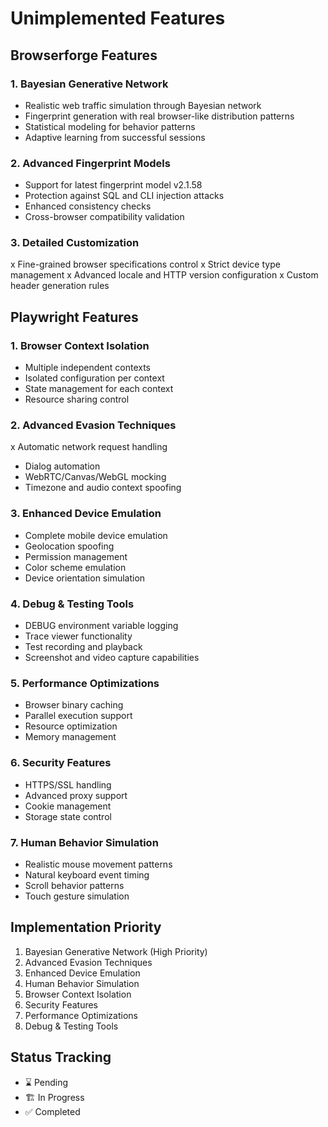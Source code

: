 # Unimplemented Features

## Browserforge Features

### 1. Bayesian Generative Network
- Realistic web traffic simulation through Bayesian network
- Fingerprint generation with real browser-like distribution patterns
- Statistical modeling for behavior patterns
- Adaptive learning from successful sessions

### 2. Advanced Fingerprint Models
- Support for latest fingerprint model v2.1.58
- Protection against SQL and CLI injection attacks
- Enhanced consistency checks
- Cross-browser compatibility validation

### 3. Detailed Customization
x Fine-grained browser specifications control
x Strict device type management
x Advanced locale and HTTP version configuration
x Custom header generation rules

## Playwright Features

### 1. Browser Context Isolation
- Multiple independent contexts
- Isolated configuration per context
- State management for each context
- Resource sharing control

### 2. Advanced Evasion Techniques
x Automatic network request handling
- Dialog automation
- WebRTC/Canvas/WebGL mocking
- Timezone and audio context spoofing

### 3. Enhanced Device Emulation
- Complete mobile device emulation
- Geolocation spoofing
- Permission management
- Color scheme emulation
- Device orientation simulation

### 4. Debug & Testing Tools
- DEBUG environment variable logging
- Trace viewer functionality
- Test recording and playback
- Screenshot and video capture capabilities

### 5. Performance Optimizations
- Browser binary caching
- Parallel execution support
- Resource optimization
- Memory management

### 6. Security Features
- HTTPS/SSL handling
- Advanced proxy support
- Cookie management
- Storage state control

### 7. Human Behavior Simulation
- Realistic mouse movement patterns
- Natural keyboard event timing
- Scroll behavior patterns
- Touch gesture simulation

## Implementation Priority
1. Bayesian Generative Network (High Priority)
2. Advanced Evasion Techniques
3. Enhanced Device Emulation
4. Human Behavior Simulation
5. Browser Context Isolation
6. Security Features
7. Performance Optimizations
8. Debug & Testing Tools

## Status Tracking
- ⌛ Pending
- 🏗️ In Progress
- ✅ Completed 